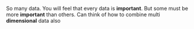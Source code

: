 So many data. You will feel that every data is **important**. But some must be more **important** than others. Can think of how to combine multi **dimensional** data also